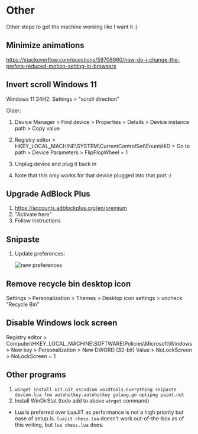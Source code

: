 # Other

Other steps to get the machine working like I want it :)

## Minimize animations

https://stackoverflow.com/questions/59708960/how-do-i-change-the-prefers-reduced-motion-setting-in-browsers

## Invert scroll Windows 11

Windows 11 24H2: Settings > "scroll direction"

Older:

1. Device Manager > Find device > Properties > Details > Device instance path > Copy value
2. Registry editor > HKEY_LOCAL_MACHINE\SYSTEM\CurrentControlSet\Enum\HID > Go to path > Device Parameters > FlipFlopWheel = 1
3. Unplug device and plug it back in

4. Note that this only works for that device plugged into that port :/

## Upgrade AdBlock Plus

1. https://accounts.adblockplus.org/en/premium
2. "Activate here"
3. Follow instructions

## Snipaste

1. Update preferences:

    ![new preferences](https://github.com/user-attachments/assets/f3e6199e-f7e4-4c8e-b45f-83272b3e6ffa)

## Remove recycle bin desktop icon

Settings > Personalization > Themes > Desktop icon settings > uncheck "Recycle Bin"

## Disable Windows lock screen

Registry editor > Computer\HKEY_LOCAL_MACHINE\SOFTWARE\Policies\Microsoft\Windows > New key > Personalization > New DWORD (32-bit) Value > NoLockScreen > NoLockScreen = 1

## Other programs

1. `winget install Git.Git vscodium voidtools.Everything snipaste devcom.lua fnm autohotkey.autohotkey golang.go optipng paint.net`
1. Install WinDirStat (todo add to above `winget` command)

- Lua is preferred over LuaJIT as performance is not a high priority but ease of setup is. `luajit chess.lua` doesn't work out-of-the-box as of this writing, but `lua chess.lua` does.
